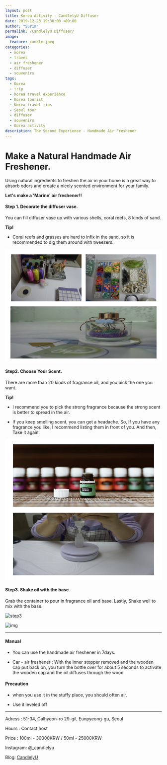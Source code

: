 ```yaml
---
layout: post
title: Korea Activity - CandlelyU Diffuser
date: 2019-12-23 19:30:00 +09:00
author: "Surim"
permalink: /CandlelyU Diffuser/
image:
  feature: candle.jpeg
categories:
  - korea
  - travel
  - air freshener
  - diffuser
  - souvenirs
tags:
  - Korea
  - trip
  - Korea travel experience
  - Korea tourist
  - Korea travel tips
  - Seoul tour
  - diffuser
  - souvenirs
  - Korea activity
description: The Second Experience - Handmade Air Freshener
---
```


# Make a Natural Handmade Air Freshener.

Using natural ingredients to freshen the air in your home is a great way to absorb odors and create a nicely scented environment for your family.

__Let's make a 'Marine' air freshener!!__

#### Step 1. Decorate the diffuser vase.

You can fill diffuser vase up with various shells, coral reefs, 8 kinds of sand.

**Tip!**
- Coral reefs and grasses are hard to infix in the sand, so it is recommended to dig them around with tweezers.

![step1](/img/post/03/step1.jpeg)

#### Step2. Choose Your Scent.

There are more than 20 kinds of fragrance oil, and you pick the one you want.

**Tip!**
- I recommend you to pick the strong fragrance because the strong scent is better to spread in the air.

- If you keep smelling scent, you can get a headache. So, If you have any fragrance you like, I recommend listing them in front of you. And then, Take it again.

![step2](/img/post/03/step2.jpeg)

#### Step3.  Shake oil with the base.

Grab the container to pour in fragrance oil and base. Lastly, Shake well to mix with the base.

![step3](/img/post/03/mix.JPG)


![img](/img/post/03/finish.JPG)

----------------------------

#### Manual

- You can use the handmade air freshener in 7days.

- Car - air freshener : With the inner stopper removed and the wooden cap put back on, you turn the bottle over for about 5 seconds to activate the wooden cap and the oil diffuses through the wood

#### Precaution

- when you use it in the stuffy place, you should often air.

- Use it leveled off

------------------------------------------

Adress : 51-34, Galhyeon-ro 29-gil, Eunpyeong-gu, Seoul

Hours : Contact host

Price : 100ml - 30000KRW / 50ml - 25000KRW

Instagram: @_candlelyu

Blog: [CandlelyU](https://blog.naver.com/candlely_u)

